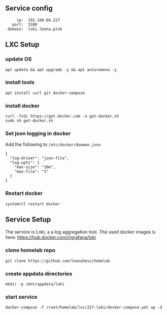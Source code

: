 ## Service config

```
     ip:  192.168.66.227
   port:  3100
 domain:  loki.leona.pink
```

## LXC Setup

### update OS

```
apt update && apt upgrade -y && apt autoremove -y
```

### install tools

```
apt install curl git docker-compose
```

### install docker

```
curl -fsSL https://get.docker.com -o get-docker.sh
sudo sh get-docker.sh
```

### Set json logging in docker
Add the following to `/etc/docker/daemon.json`
```
{
  "log-driver": "json-file",
  "log-opts": {
    "max-size": "10m",
    "max-file": "3" 
  }
}
```

### Restart docker

```
systemctl restart docker
```

## Service Setup

The service is Loki, a a log aggregation tool.
The used docker images is here: https://hub.docker.com/r/grafana/loki

### clone homelab repo

```
git clone https://github.com/leonahess/homelab
```

### create appdata directories

```
mkdir -p /mnt/appdata/loki
```


### start service

```
docker-compose -f /root/homelab/lxc/227-loki/docker-compose.yml up -d
```
